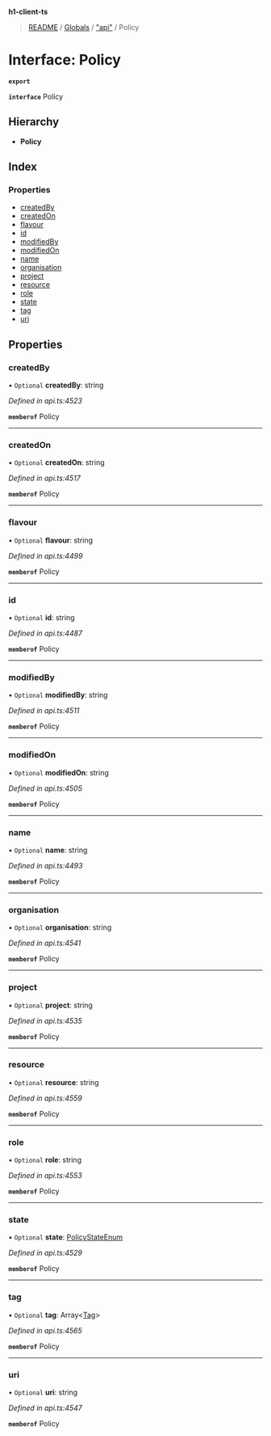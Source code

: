 **h1-client-ts**

> [README](../README.md) / [Globals](../globals.md) / ["api"](../modules/_api_.md) / Policy

# Interface: Policy

**`export`** 

**`interface`** Policy

## Hierarchy

* **Policy**

## Index

### Properties

* [createdBy](_api_.policy.md#createdby)
* [createdOn](_api_.policy.md#createdon)
* [flavour](_api_.policy.md#flavour)
* [id](_api_.policy.md#id)
* [modifiedBy](_api_.policy.md#modifiedby)
* [modifiedOn](_api_.policy.md#modifiedon)
* [name](_api_.policy.md#name)
* [organisation](_api_.policy.md#organisation)
* [project](_api_.policy.md#project)
* [resource](_api_.policy.md#resource)
* [role](_api_.policy.md#role)
* [state](_api_.policy.md#state)
* [tag](_api_.policy.md#tag)
* [uri](_api_.policy.md#uri)

## Properties

### createdBy

• `Optional` **createdBy**: string

*Defined in api.ts:4523*

**`memberof`** Policy

___

### createdOn

• `Optional` **createdOn**: string

*Defined in api.ts:4517*

**`memberof`** Policy

___

### flavour

• `Optional` **flavour**: string

*Defined in api.ts:4499*

**`memberof`** Policy

___

### id

• `Optional` **id**: string

*Defined in api.ts:4487*

**`memberof`** Policy

___

### modifiedBy

• `Optional` **modifiedBy**: string

*Defined in api.ts:4511*

**`memberof`** Policy

___

### modifiedOn

• `Optional` **modifiedOn**: string

*Defined in api.ts:4505*

**`memberof`** Policy

___

### name

• `Optional` **name**: string

*Defined in api.ts:4493*

**`memberof`** Policy

___

### organisation

• `Optional` **organisation**: string

*Defined in api.ts:4541*

**`memberof`** Policy

___

### project

• `Optional` **project**: string

*Defined in api.ts:4535*

**`memberof`** Policy

___

### resource

• `Optional` **resource**: string

*Defined in api.ts:4559*

**`memberof`** Policy

___

### role

• `Optional` **role**: string

*Defined in api.ts:4553*

**`memberof`** Policy

___

### state

• `Optional` **state**: [PolicyStateEnum](../enums/_api_.policystateenum.md)

*Defined in api.ts:4529*

**`memberof`** Policy

___

### tag

• `Optional` **tag**: Array\<[Tag](_api_.tag.md)>

*Defined in api.ts:4565*

**`memberof`** Policy

___

### uri

• `Optional` **uri**: string

*Defined in api.ts:4547*

**`memberof`** Policy
